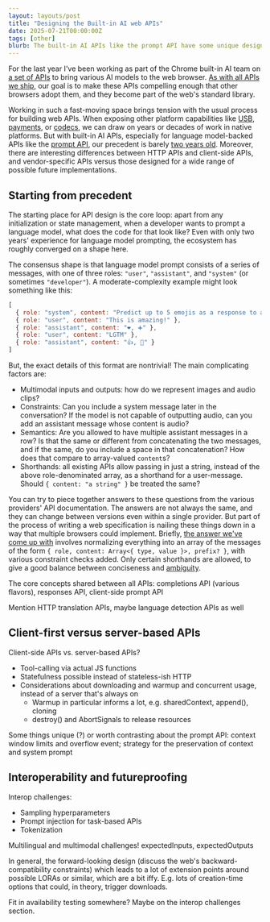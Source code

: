 ```yaml
---
layout: layouts/post
title: "Designing the Built-in AI web APIs"
date: 2025-07-21T00:00:00Z
tags: [other]
blurb: The built-in AI APIs like the prompt API have some unique design considerations. TODO more catchy.
---
```


For the last year I've been working as part of the Chrome built-in AI team on [a set of APIs](https://developer.chrome.com/docs/ai/built-in-apis) to bring various AI models to the web browser. [As with all APIs we ship](https://www.chromium.org/blink/guidelines/web-platform-changes-guidelines/), our goal is to make these APIs compelling enough that other browsers adopt them, and they become part of the web's standard library.

Working in such a fast-moving space brings tension with the usual process for building web APIs. When exposing other platform capabilities like [USB](https://developer.mozilla.org/en-US/docs/Web/API/WebUSB_API), [payments](https://developer.mozilla.org/en-US/docs/Web/API/Payment_Request_API), or [codecs](https://developer.mozilla.org/en-US/docs/Web/API/WebCodecs_API), we can draw on years or decades of work in native platforms. But with built-in AI APIs, especially for language model-backed APIs like the [prompt API](https://github.com/webmachinelearning/prompt-api), our precedent is barely [two years old](https://www.wired.com/story/chatgpt-api-ai-gold-rush/). Moreover, there are interesting differences between HTTP APIs and client-side APIs, and vendor-specific APIs versus those designed for a wide range of possible future implementations.

## Starting from precedent

The starting place for API design is the core loop: apart from any initialization or state management, when a developer wants to prompt a language model, what does the code for that look like? Even with only two years' experience for language model prompting, the ecosystem has roughly converged on a shape here.

The consensus shape is that language model prompt consists of a series of messages, with one of three roles: `"user"`, `"assistant"`, and `"system"` (or sometimes `"developer"`). A moderate-complexity example might look something like this:

```js
[
  { role: "system", content: "Predict up to 5 emojis as a response to a comment. Output emojis, comma-separated." },
  { role: "user", content: "This is amazing!" },
  { role: "assistant", content: "❤️, ➕" },
  { role: "user", content: "LGTM" },
  { role: "assistant", content: "👍, 🚢" }
]
```

But, the exact details of this format are nontrivial! The main complicating factors are:

* Multimodal inputs and outputs: how do we represent images and audio clips?
* Constraints: Can you include a system message later in the conversation? If the model is not capable of outputting audio, can you add an assistant message whose content is audio?
* Semantics: Are you allowed to have multiple assistant messages in a row? Is that the same or different from concatenating the two messages, and if the same, do you include a space in that concatenation? How does that compare to array-valued `content`s?
* Shorthands: all existing APIs allow passing in just a string, instead of the above role-denominated array, as a shorthand for a user-message. Should `{ content: "a string" }` be treated the same?

You can try to piece together answers to these questions from the various providers' API documentation. The answers are not always the same, and they can change between versions even within a single provider. But part of the process of writing a web specification is nailing these things down in a way that multiple browsers could implement. Briefly, [the answer we've come up with](https://webmachinelearning.github.io/prompt-api/#prompt-processing) involves normalizing everything into an array of the messages of the form `{ role, content: Array<{ type, value }>, prefix? }`, with various constraint checks added. Only certain shorthands are allowed, to give a good balance between conciseness and [ambiguity](https://github.com/webmachinelearning/prompt-api/pull/89#issuecomment-2756808994).

The core concepts shared between all APIs: completions API (various flavors), responses API, client-side prompt API

Mention HTTP translation APIs, maybe language detection APIs as well

## Client-first versus server-based APIs

Client-side APIs vs. server-based APIs?

- Tool-calling via actual JS functions
- Statefulness possible instead of stateless-ish HTTP
- Considerations about downloading and warmup and concurrent usage, instead of a server that's always on
  - Warmup in particular informs a lot, e.g. sharedContext, append(), cloning
  - destroy() and AbortSignals to release resources

Some things unique (?) or worth contrasting about the prompt API: context window limits and overflow event; strategy for the preservation of context and system prompt

## Interoperability and futureproofing

Interop challenges:

- Sampling hyperparameters
- Prompt injection for task-based APIs
- Tokenization

Multilingual and multimodal challenges! expectedInputs, expectedOutputs

In general, the forward-looking design (discuss the web's backward-compatibility constraints) which leads to a lot of extension points around possible LORAs or similar, which are a bit iffy. E.g. lots of creation-time options that could, in theory, trigger downloads.

Fit in availability testing somewhere? Maybe on the interop challenges section.
